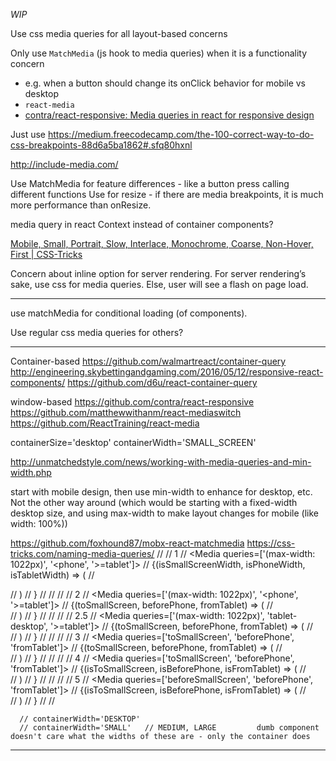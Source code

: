 _WIP_

Use css media queries for all layout-based concerns

Only use `MatchMedia` (js hook to media queries) when it is a functionality concern
- e.g. when a button should change its onClick behavior for mobile vs desktop
- `react-media`
- [contra/react-responsive: Media queries in react for responsive design](https://github.com/contra/react-responsive?utm_campaign=Fullstack%2BReact&utm_medium=email&utm_source=Fullstack_React_56)

Just use https://medium.freecodecamp.com/the-100-correct-way-to-do-css-breakpoints-88d6a5ba1862#.sfq80hxnl

http://include-media.com/



Use MatchMedia for feature differences - like a button press calling different functions
Use for resize - if there are media breakpoints, it is much more performance than onResize.



media query in react Context instead of container components?


[Mobile, Small, Portrait, Slow, Interlace, Monochrome, Coarse, Non-Hover, First | CSS-Tricks](https://css-tricks.com/mobile-small-portrait-slow-interlace-monochrome-coarse-non-hover-first/)





Concern about inline option for server rendering. For server rendering’s sake, use css for media queries. Else, user will see a flash on page load.

-----------

use matchMedia for conditional loading (of components).

Use regular css media queries for others?

-----------

Container-based
https://github.com/walmartreact/container-query
http://engineering.skybettingandgaming.com/2016/05/12/responsive-react-components/
https://github.com/d6u/react-container-query


window-based
https://github.com/contra/react-responsive
https://github.com/matthewwithanm/react-mediaswitch
https://github.com/ReactTraining/react-media

containerSize='desktop'
containerWidth='SMALL_SCREEN'

http://unmatchedstyle.com/news/working-with-media-queries-and-min-width.php

start with mobile design, then use min-width to enhance for desktop, etc. Not the other way around (which would be starting with a fixed-width desktop size, and using max-width to make layout changes for mobile (like width: 100%))

https://github.com/foxhound87/mobx-react-matchmedia
https://css-tricks.com/naming-media-queries/
      // // 1
      // <Media queries=['(max-width: 1022px)', '<phone', '>=tablet']>
      //     {(isSmallScreenWidth, isPhoneWidth, isTabletWidth) => (
      //       <div/>
      //     )
      //   }
      // </Media>
      //
      // // 2
      // <Media queries=['(max-width: 1022px)', '<phone', '>=tablet']>
      //     {(toSmallScreen, beforePhone, fromTablet) => (
      //       <div/>
      //     )
      //   }
      // </Media>
      //
      // // 2.5
      // <Media queries=['(max-width: 1022px)', 'tablet-desktop', '>=tablet']>
      //     {(toSmallScreen, beforePhone, fromTablet) => (
      //       <div/>
      //     )
      //   }
      // </Media>
      //
      // // 3
      // <Media queries=['toSmallScreen', 'beforePhone', 'fromTablet']>
      //     {(toSmallScreen, beforePhone, fromTablet) => (
      //       <div/>
      //     )
      //   }
      // </Media>
      //
      // // 4
      // <Media queries=['toSmallScreen', 'beforePhone', 'fromTablet']>
      //     {(isToSmallScreen, isBeforePhone, isFromTablet) => (
      //       <div/>
      //     )
      //   }
      // </Media>
      //
      // // 5
      // <Media queries=['beforeSmallScreen', 'beforePhone', 'fromTablet']>
      //     {(isToSmallScreen, isBeforePhone, isFromTablet) => (
      //       <div/>
      //     )
      //   }
      // </Media>
      //


      // containerWidth='DESKTOP'
      // containerWidth='SMALL'   // MEDIUM, LARGE         dumb component doesn't care what the widths of these are - only the container does

-------------
